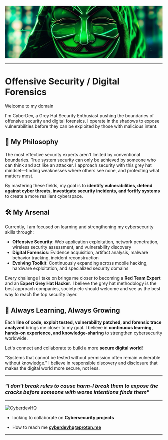 <div> 
 
![image alt](https://github.com/CyberdevHQ/CyberdevHQ/blob/d68ff6ffcfbd2406e2e622f0e7d568f56acb2015/1500x500.jpeg)

<hr>

#   Offensive Security / Digital Forensics

Welcome to my domain

I'm CyberDev, a Grey Hat Security Enthusiast pushing the boundaries of offensive security and digital forensics. I operate in the shadows to expose vulnerabilities before they can be exploited by those with malicious intent.

## 🔮 My Philosophy

The most effective security experts aren't limited by conventional boundaries. True system security can only be achieved by someone who can think and act like an attacker. I approach security with this grey hat mindset—finding weaknesses where others see none, and protecting what matters most.

By mastering these fields, my goal is to **identify vulnerabilities, defend against cyber threats, investigate security incidents, and fortify systems** to create a more resilient cyberspace.

## 🛠️ My Arsenal

Currently, I am focused on learning and strengthening my cybersecurity skills through:
- **Offensive Security**: Web application exploitation, network penetration, wireless security assessment, and vulnerability discovery
- **Digital Forensics**: Evidence acquisition, artifact analysis, malware behavior tracking, incident reconstruction
- **Evolving Toolkit**: Continuously expanding across mobile hacking, hardware exploitation, and specialized security domains

Every challenge I take on brings me closer to becoming a **Red Team Expert** and an **Expert Grey Hat Hacker**. I believe the grey hat methodology is the best approach companies, society etc should welcome and see as the best way to reach the top security layer.

## 🚀 Always Learning, Always Growing

Each **line of code, exploit tested, vulnerability patched, and forensic trace analyzed** brings me closer to my goal. I believe in **continuous learning, hands-on experience, and knowledge-sharing** to strengthen cybersecurity worldwide.

Let's connect and collaborate to build a more **secure digital world**!

"Systems that cannot be tested without permission often remain vulnerable without knowledge." I believe in responsible discovery and disclosure that makes the digital world more secure, not less.

---
### *"I don't break rules to cause harm-I break them to expose the cracks before someone with worse intentions finds them"*

<hr>
<p align="left"> <img src="https://komarev.com/ghpvc/?username=CyberdevHQ&label=Profile%20views&color=0e75b6&style=flat" alt="CyberdevHQ" /> </p>

- looking to collaborate on **Cybersecurity projects**

- How to reach me **cyberdevhq@proton.me**
<hr>

</div>
